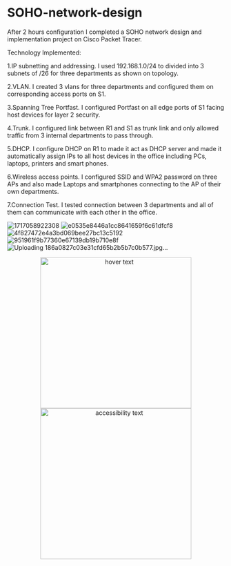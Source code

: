 # SOHO-network-design
After 2 hours configuration I completed a SOHO network design and implementation project on Cisco Packet Tracer.

Technology Implemented:

1.IP subnetting and addressing. I used 192.168.1.0/24 to divided into 3 subnets of /26 for three departments as shown on topology.

2.VLAN. I created 3 vlans for three departments and configured them on corresponding access ports on S1.

3.Spanning Tree Portfast. I configured Portfast on all edge ports of S1 facing host devices for layer 2 security.

4.Trunk. I configured link between R1 and S1 as trunk link and only allowed traffic from 3 internal departments to pass through.

5.DHCP. I configure DHCP on R1 to made it act as DHCP server and made it automatically assign IPs to all host devices in the office including PCs, laptops, printers and smart phones.

6.Wireless access points. I configured SSID and WPA2 password on three APs and also made Laptops and smartphones connecting to the AP of their own departments.

7.Connection Test. I tested connection between 3 departments and all of them can communicate with each other in the office.

![1717058922308](https://github.com/Neyko666/SOHO-network-design/assets/171580092/e1adaa0a-69c8-4cbc-9a81-737072729dc7)
![e0535e8446a1cc8641659f6c61dfcf8](https://github.com/Neyko666/SOHO-network-design/assets/171580092/53d2aec7-fc54-410d-ba51-235d80181ef4)
![4f827472e4a3bd069bee27bc13c5192](https://github.com/Neyko666/SOHO-network-design/assets/171580092/cc2c66de-317f-49d1-af61-c6d603ecb353)
![951961f9b77360e67139db19b710e8f](https://github.com/Neyko666/SOHO-network-design/assets/171580092/5297ce74-95c0-48a0-ab4f-a2467d0b4392)
![Uploading 186a0827c03e31cfd65b2b5b7c0b577.jpg…]()
<p align="center">
  <img src="[https://github.com/Neyko666/SOHO-network-design/assets/171580092/e1adaa0a-69c8-4cbc-9a81-737072729dc7]" width="350" title="hover text">
  <img src="your_relative_path_here_number_2_large_name" width="350" alt="accessibility text">
</p>
